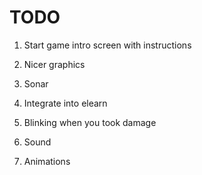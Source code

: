 # TODO

1. Start game intro screen with instructions

2. Nicer graphics

3. Sonar

4. Integrate into elearn

5. Blinking when you took damage

6. Sound

7. Animations
